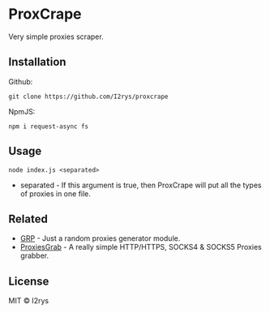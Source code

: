 # ProxCrape
Very simple proxies scraper.

## Installation
Github:
```
git clone https://github.com/I2rys/proxcrape
```

NpmJS:
```
npm i request-async fs
```

## Usage
```
node index.js <separated>
```

- separated - If this argument is true, then ProxCrape will put all the types of proxies in one file.

## Related
- [GRP](https://github.com/I2rys/GRP) - Just a random proxies generator module.
- [ProxiesGrab](https://github.com/I2rys/ProxiesGrab) - A really simple HTTP/HTTPS, SOCKS4 & SOCKS5 Proxies grabber.

## License
MIT © I2rys